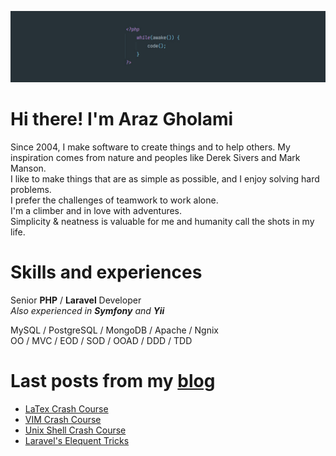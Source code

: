 
![Cover](https://github.com/arazgholami/arazgholami/blob/master/cover.jpg)
# Hi there! I'm Araz Gholami

Since 2004, I make software to create things and to help others. My inspiration comes from nature and peoples like Derek Sivers and Mark Manson.<br>
I like to make things that are as simple as possible, and I enjoy solving hard problems.  <br>
I prefer the challenges of teamwork to work alone.<br>
I'm a climber and in love with adventures.  <br>
Simplicity & neatness is valuable for me and humanity call the shots in my life.


# Skills and experiences
Senior **PHP**  /  **Laravel**  Developer <br>
_Also experienced in **Symfony**  and  **Yii**<br>_

MySQL / PostgreSQL / MongoDB / Apache / Ngnix<br>
OO / MVC / EOD / SOD / OOAD / DDD / TDD<br>

# Last posts from my [blog](https:://arazgholami.com)
- [LaTex Crash Course](https://arazgholami.com/latex-wtf-course/)
- [VIM Crash Course](https://arazgholami.com/vim-wtf-course/)
- [Unix Shell  Crash Course](https://arazgholami.com/linux-terminal-wtf-course/)
- [Laravel's Elequent Tricks](https://arazgholami.com/20-laravel-eloquent-tips-and-tricks/)
